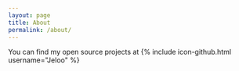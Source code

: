 ```yaml
---
layout: page
title: About
permalink: /about/
---
```


You can find my open source projects at
{% include icon-github.html username="Jeloo" %}